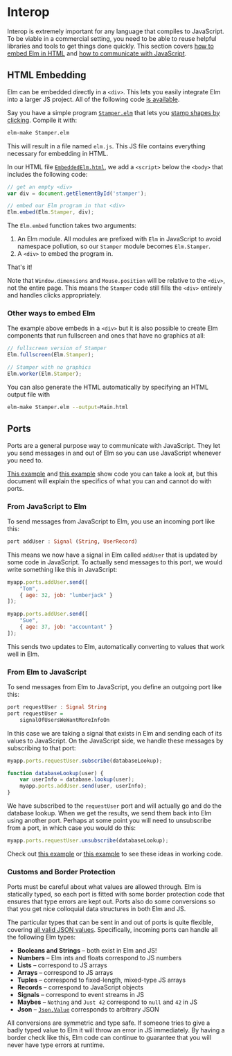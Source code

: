 
# Interop

Interop is extremely important for any language that compiles to JavaScript. To be viable in a commercial setting, you need to be able to reuse helpful libraries and tools to get things done quickly. This section covers [how to embed Elm in HTML](#html-embedding) and [how to communicate with JavaScript](#ports).


## HTML Embedding

Elm can be embedded directly in a `<div>`. This lets you easily integrate Elm into a larger JS project. All of the following code [is available](https://gist.github.com/evancz/8456627).

Say you have a simple program [`Stamper.elm`](https://gist.github.com/evancz/8456627#file-stamper-elm) that lets you [stamp shapes by clicking](http://elm-lang.org/examples/Intermediate/Stamps.elm). Compile it with:

```bash
elm-make Stamper.elm
```

This will result in a file named `elm.js`. This JS file contains everything necessary for embedding in HTML.

In our HTML file [`EmbeddedElm.html`](https://gist.github.com/evancz/8456627#file-embeddedelm-html), we add a `<script>` below the `<body>` that includes the following code:

```javascript
// get an empty <div>
var div = document.getElementById('stamper');

// embed our Elm program in that <div>
Elm.embed(Elm.Stamper, div);
```

The `Elm.embed` function takes two arguments:

  1. An Elm module. All modules are prefixed with `Elm` in JavaScript to avoid namespace pollution, so our `Stamper` module becomes `Elm.Stamper`. 
  2. A `<div>` to embed the program in.

That's it!

Note that `Window.dimensions` and `Mouse.position` will be relative to the `<div>`, not the entire page. This means the `Stamper` code still fills the `<div>` entirely and handles clicks appropriately.

### Other ways to embed Elm

The example above embeds in a `<div>` but it is also possible to create Elm components that run fullscreen and ones that have no graphics at all:

```javascript
// fullscreen version of Stamper
Elm.fullscreen(Elm.Stamper);

// Stamper with no graphics
Elm.worker(Elm.Stamper);
```

You can also generate the HTML automatically by specifying an HTML output file with

```bash
elm-make Stamper.elm --output=Main.html
```


## Ports

Ports are a general purpose way to communicate with JavaScript. They let you send messages in and out of Elm so you can use JavaScript whenever you need to.

[This example](https://github.com/evancz/elm-html-and-js) and [this example](https://gist.github.com/evancz/8521339) show code you can take a look at, but this document will explain the specifics of what you can and cannot do with ports.


### From JavaScript to Elm

To send messages from JavaScript to Elm, you use an incoming port like this:

```haskell
port addUser : Signal (String, UserRecord)
```

This means we now have a signal in Elm called `addUser` that is updated by some code in JavaScript. To actually send messages to this port, we would write something like this in JavaScript:

```javascript
myapp.ports.addUser.send([
    "Tom",
    { age: 32, job: "lumberjack" }
]);

myapp.ports.addUser.send([
    "Sue",
    { age: 37, job: "accountant" }
]);
```

This sends two updates to Elm, automatically converting to values that work well in Elm.


### From Elm to JavaScript

To send messages from Elm to JavaScript, you define an outgoing port like this:

```haskell
port requestUser : Signal String
port requestUser =
    signalOfUsersWeWantMoreInfoOn
```

In this case we are taking a signal that exists in Elm and sending each of its values to JavaScript. On the JavaScript side, we handle these messages by subscribing to that port:

```javascript
myapp.ports.requestUser.subscribe(databaseLookup);

function databaseLookup(user) {
    var userInfo = database.lookup(user);
    myapp.ports.addUser.send(user, userInfo);
}
```

We have subscribed to the `requestUser` port and will actually go and do the database lookup. When we get the results, we send them back into Elm using another port. Perhaps at some point you will need to unsubscribe from a port, in which case you would do this:

```javascript
myapp.ports.requestUser.unsubscribe(databaseLookup);
```

Check out [this example](https://github.com/evancz/elm-html-and-js) or [this example](https://gist.github.com/evancz/8521339) to see these ideas in working code.


### Customs and Border Protection

Ports must be careful about what values are allowed through. Elm is statically typed, so each port is fitted with some border protection code that ensures that type errors are kept out. Ports also do some conversions so that you get nice colloquial data structures in both Elm and JS.

The particular types that can be sent in and out of ports is quite flexible, covering [all valid JSON values](http://www.json.org/). Specifically, incoming ports can handle all the following Elm types:

  * **Booleans and Strings** &ndash; both exist in Elm and JS!
  * **Numbers** &ndash; Elm ints and floats correspond to JS numbers
  * **Lists**   &ndash; correspond to JS arrays
  * **Arrays**  &ndash; correspond to JS arrays
  * **Tuples**  &ndash; correspond to fixed-length, mixed-type JS arrays
  * **Records** &ndash; correspond to JavaScript objects
  * **Signals** &ndash; correspond to event streams in JS
  * **Maybes**  &ndash; `Nothing` and `Just 42` correspond to `null` and `42` in JS
  * **Json**    &ndash; [`Json.Value`](http://package.elm-lang.org/packages/elm-lang/core/latest/Json) corresponds to arbitrary JSON

All conversions are symmetric and type safe. If someone tries to give a badly typed value to Elm it will throw an error in JS immediately. By having a border check like this, Elm code can continue to guarantee that you will never have type errors at runtime.
